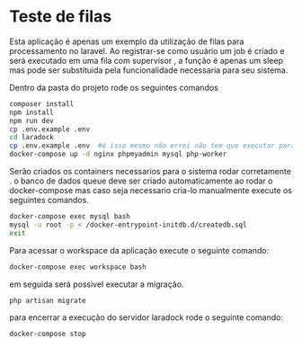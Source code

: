 # Teste de filas

Esta aplicação é apenas um exemplo da utilização de filas para processamento no laravel.
Ao registrar-se como usuário um job é criado e será executado em uma fila com supervisor , a função é apenas um sleep mas pode ser substituida pela funcionalidade necessaria para seu sistema.

Dentro da pasta do projeto rode os seguintes comandos

```bash
composer install
npm install
npm run dev
cp .env.example .env
cd laradock
cp .env.example .env  #é isso mesmo não errei não tem que executar para o laradock.#
docker-compose up -d nginx phpmyadmin mysql php-worker
```

Serão criados os containers necessarios para o sistema rodar corretamente .
o banco de dados queue deve ser criado automaticamente ao rodar o docker-compose mas caso seja necessario cria-lo manualmente execute os seguintes comandos.

```bash
docker-compose exec mysql bash
mysql -u root -p < /docker-entrypoint-initdb.d/createdb.sql
exit
```

Para acessar o workspace da aplicação execute o seguinte comando:

```bash
docker-compose exec workspace bash
```

em seguida será possivel executar a migração.

```bash
php artisan migrate
```

para encerrar a execução do servidor laradock rode o seguinte comando:

```bash
docker-compose stop
```
